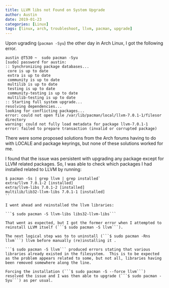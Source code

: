 ```yaml
---
title: LLVM libs not Found on System Upgrade
author: Austin
date: 2019-01-23
categories: [Linux]
tags: [linux, arch, troubleshoot, llvm, pacman, upgrade]
---
```


Upon ugrading (```pacman -Syu```) the other day in Arch Linux, I got the following error.

```
austin @T530 ~  sudo pacman -Syu
[sudo] password for austin: 
:: Synchronizing package databases...
 core is up to date
 extra is up to date
 community is up to date
 multilib is up to date
 testing is up to date
 community-testing is up to date
 multilib-testing is up to date
:: Starting full system upgrade...
resolving dependencies...
looking for conflicting packages...
error: could not open file /var/lib/pacman/local/llvm-7.0.1-1/filesor directory
warning: could not fully load metadata for package llvm-7.0.1-1
error: failed to prepare transaction (invalid or corrupted package)
```

There were some proposed solutions from the Arch forums having to do with LOCALE and package keyrings, but none of these solutions worked for me.

I found that the issue was persistent with upgrading any package except for LLVM related packages.  So, I was able to check which packages I had installed related to LLVM by running:

```
$ pacman -Ss | grep llvm | grep installed`
extra/llvm 7.0.1-2 [installed]
extra/llvm-libs 7.0.1-2 [installed]
multilib/lib32-llvm-libs 7.0.1-1 [installed]
``

I went ahead and reinstalled the llvm libraries:

```$ sudo pacman -S llvm-libs libs32-llvm-libs```

That went as expected, but I got the former error when I attempted to reinstall LLVM itself (```$ sudo pacman -S llvm```).

The next logical step was to to uninstall (```$ sudo pacman -Rns llvm```) llvm before manually (re)installing it .

```$ sudo pacman -S llvm``` produced errors stating that various libraries already existed in the filesystem.  This is to be expected as the problem appears related to some, but not all, libraries having been removed somewhere along the line.

Forcing the installation (```$ sudo pacman -S --force llvm```) resolved the issue and I was then able to upgrade (```$ sudo pacman -Syu```) as per usual.
